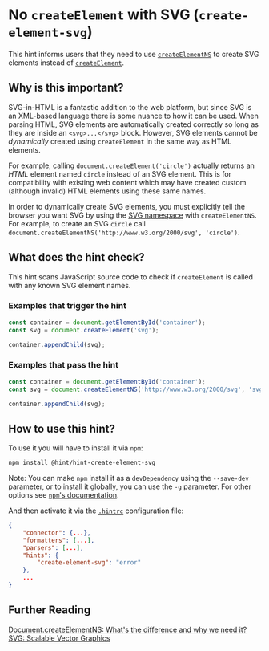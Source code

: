 # No `createElement` with SVG (`create-element-svg`)

This hint informs users that they need to use [`createElementNS`][createElementNS]
to create SVG elements instead of [`createElement`][createElement].

## Why is this important?

SVG-in-HTML is a fantastic addition to the web platform, but since SVG
is an XML-based language there is some nuance to how it can be used.
When parsing HTML, SVG elements are automatically created correctly so
long as they are inside an `<svg>...</svg>` block. However, SVG elements
cannot be *dynamically* created using `createElement` in the same way
as HTML elements.

For example, calling `document.createElement('circle')` actually returns
an *HTML* element named `circle` instead of an SVG element. This is for
compatibility with existing web content which may have created custom
(although invalid) HTML elements using these same names.

In order to dynamically create SVG elements, you must explicitly tell the
browser you want SVG by using the [SVG namespace][svg namespace] with
`createElementNS`. For example, to create an SVG `circle` call
`document.createElementNS('http://www.w3.org/2000/svg', 'circle')`.

## What does the hint check?

This hint scans JavaScript source code to check if `createElement` is called with any known SVG element names.

### Examples that **trigger** the hint

```javascript
const container = document.getElementById('container');
const svg = document.createElement('svg');

container.appendChild(svg);
```

### Examples that **pass** the hint

```javascript
const container = document.getElementById('container');
const svg = document.createElementNS('http://www.w3.org/2000/svg', 'svg');

container.appendChild(svg);
```

## How to use this hint?

To use it you will have to install it via `npm`:

```bash
npm install @hint/hint-create-element-svg
```

Note: You can make `npm` install it as a `devDependency` using the `--save-dev`
parameter, or to install it globally, you can use the `-g` parameter. For
other options see
[`npm`'s documentation](https://docs.npmjs.com/cli/install).

And then activate it via the [`.hintrc`][hintrc]
configuration file:

```json
{
    "connector": {...},
    "formatters": [...],
    "parsers": [...],
    "hints": {
        "create-element-svg": "error"
    },
    ...
}
```

## Further Reading

[Document.createElementNS: What's the difference and why we need it?][createElementNS vs createElement]
[SVG: Scalable Vector Graphics][svg]

<!-- Link labels: -->

[createElement]: https://developer.mozilla.org/en-US/docs/Web/API/Document/createElement
[createElementNS]: https://developer.mozilla.org/en-US/docs/Web/API/Document/createElementNS
[createElementNS vs createElement]: http://zhangwenli.com/blog/2017/07/26/createelementns/
[hintrc]: https://webhint.io/docs/user-guide/configuring-webhint/summary/
[svg]: https://developer.mozilla.org/en-US/docs/Web/SVG
[svg namespace]: https://www.w3.org/2000/svg

